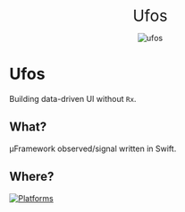 <p align="center">
</p>

<div style="text-align:center"><span style="font-size:2em;">Ufos</span></div>

<p align="center">
  <img src="https://freedesignfile.com/upload/2017/08/ufo-icon-vector.png" style="max-height: 256px; max-width: 256px;" title="ufos">
</p>

# Ufos

<!---[![Build Status](https://travis-ci.com/nalexn/Minimalist.svg?branch=master)](https://travis-ci.com/nalexn/Minimalist) [![Coverage Status](https://coveralls.io/repos/github/nalexn/minimalist/badge.svg)](https://coveralls.io/github/nalexn/minimalist)--->

Building data-driven UI without `Rx`.

## What?

µFramework observed/signal written in Swift.

## Where?

[![Platforms](https://img.shields.io/badge/platforms-iOS%20%7C%20tvOS%20%7C%20macOS%20%7C%20watchOS%20%7C%20Linux-lightgrey.svg)](https://github.com/SwifterSwift/swifterSwift)
